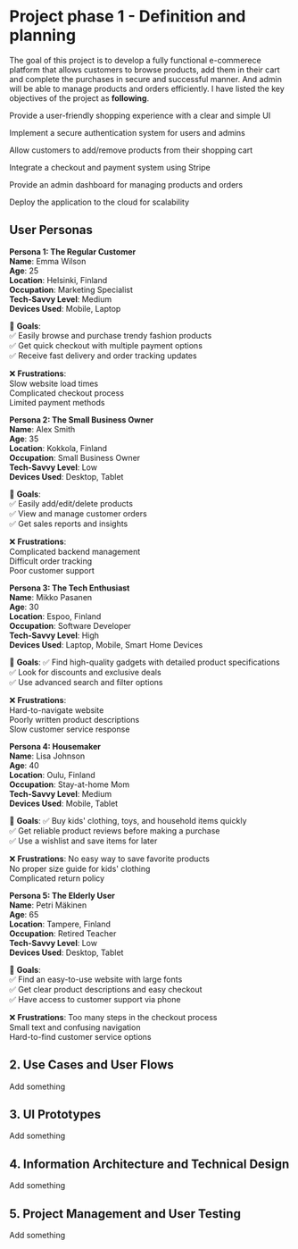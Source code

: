 # Project phase 1 - Definition and planning

The goal of this project is to develop a fully functional e-commerece platform that allows customers to browse products, add them in their cart and complete the purchases in secure and successful manner. And admin will be able to manage products and orders efficiently.
I have listed the key objectives of the project as **following**.

Provide a user-friendly shopping experience with a clear and simple UI

Implement a secure authentication system for users and admins

Allow customers to add/remove products from their shopping cart

Integrate a checkout and payment system using Stripe

Provide an admin dashboard for managing products and orders

Deploy the application to the cloud for scalability



## User Personas

**Persona 1: The Regular Customer**  
**Name**: Emma Wilson  
**Age**: 25  
**Location**: Helsinki, Finland  
**Occupation**: Marketing Specialist  
**Tech-Savvy Level**: Medium  
**Devices Used**: Mobile, Laptop  

🎯 **Goals**:  
✅ Easily browse and purchase trendy fashion products  
✅ Get quick checkout with multiple payment options  
✅ Receive fast delivery and order tracking updates  

❌ **Frustrations**:  
Slow website load times  
Complicated checkout process  
Limited payment methods  


**Persona 2: The Small Business Owner**  
**Name**: Alex Smith  
**Age**: 35  
**Location**: Kokkola, Finland  
**Occupation**: Small Business Owner    
**Tech-Savvy Level**: Low  
**Devices Used**: Desktop, Tablet  

🎯 **Goals**:  
✅ Easily add/edit/delete products  
✅ View and manage customer orders  
✅ Get sales reports and insights  

❌ **Frustrations**:  
Complicated backend management  
Difficult order tracking  
Poor customer support  


**Persona 3: The Tech Enthusiast**  
**Name**: Mikko Pasanen  
**Age**: 30  
**Location**: Espoo, Finland  
**Occupation**: Software Developer  
**Tech-Savvy Level**: High  
**Devices Used**: Laptop, Mobile, Smart Home Devices  

🎯 **Goals**:
✅ Find high-quality gadgets with detailed product specifications  
✅ Look for discounts and exclusive deals  
✅ Use advanced search and filter options  

❌ **Frustrations**:  
Hard-to-navigate website  
Poorly written product descriptions  
Slow customer service response  


**Persona 4: Housemaker**  
**Name**: Lisa Johnson  
**Age**: 40  
**Location**: Oulu, Finland  
**Occupation**: Stay-at-home Mom  
**Tech-Savvy Level**: Medium  
**Devices Used**: Mobile, Tablet  

🎯 **Goals**:
✅ Buy kids' clothing, toys, and household items quickly  
✅ Get reliable product reviews before making a purchase  
✅ Use a wishlist and save items for later  

❌ **Frustrations**:
No easy way to save favorite products  
No proper size guide for kids' clothing  
Complicated return policy  


**Persona 5: The Elderly User**  
**Name**: Petri Mäkinen  
**Age**: 65  
**Location**: Tampere, Finland  
**Occupation**: Retired Teacher  
**Tech-Savvy Level**: Low  
**Devices Used**: Desktop, Tablet  

🎯 **Goals**:  
✅ Find an easy-to-use website with large fonts  
✅ Get clear product descriptions and easy checkout  
✅ Have access to customer support via phone  

❌ **Frustrations**:
Too many steps in the checkout process  
Small text and confusing navigation  
Hard-to-find customer service options  



## 2. Use Cases and User Flows

Add something

## 3. UI Prototypes

Add something

## 4. Information Architecture and Technical Design

Add something

## 5. Project Management and User Testing

Add something

